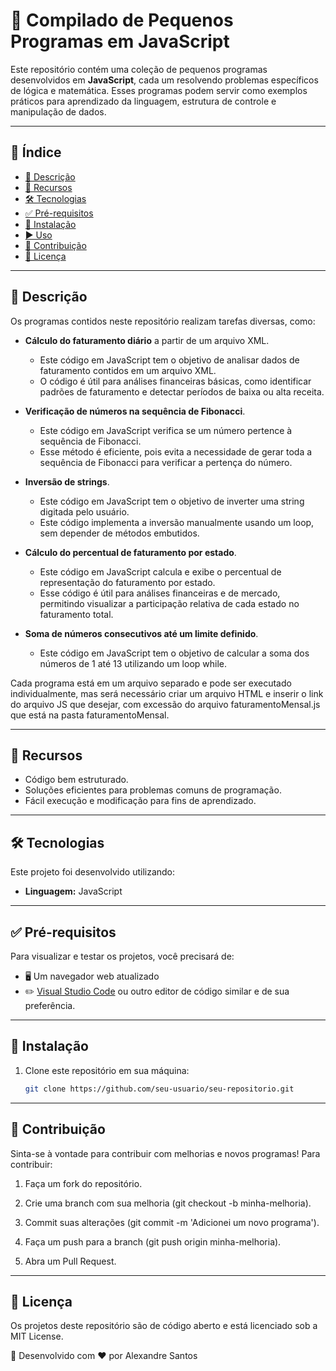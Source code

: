 # 📌 Compilado de Pequenos Programas em JavaScript

Este repositório contém uma coleção de pequenos programas desenvolvidos em **JavaScript**, cada um resolvendo problemas específicos de lógica e matemática. Esses programas podem servir como exemplos práticos para aprendizado da linguagem, estrutura de controle e manipulação de dados.

---

## 📌 Índice
- [📜 Descrição](#-descrição)
- [🚀 Recursos](#-recursos)
- [🛠 Tecnologias](#-tecnologias)
- [✅ Pré-requisitos](#-pré-requisitos)
- [💾 Instalação](#-instalação)
- [▶️ Uso](#-uso)
- [🤝 Contribuição](#-contribuição)
- [📄 Licença](#-licença)

---

## 📜 Descrição

Os programas contidos neste repositório realizam tarefas diversas, como:
- **Cálculo do faturamento diário** a partir de um arquivo XML.
  - Este código em JavaScript tem o objetivo de analisar dados de faturamento contidos em um arquivo XML.
  - O código é útil para análises financeiras básicas, como identificar padrões de faturamento e detectar períodos de baixa ou alta receita.

- **Verificação de números na sequência de Fibonacci**.
  - Este código em JavaScript verifica se um número pertence à sequência de Fibonacci.
  - Esse método é eficiente, pois evita a necessidade de gerar toda a sequência de Fibonacci para verificar a pertença do número.

- **Inversão de strings**.
  - Este código em JavaScript tem o objetivo de inverter uma string digitada pelo usuário.
  - Este código implementa a inversão manualmente usando um loop, sem depender de métodos embutidos.

- **Cálculo do percentual de faturamento por estado**.
  - Este código em JavaScript calcula e exibe o percentual de representação do faturamento por estado.
  - Esse código é útil para análises financeiras e de mercado, permitindo visualizar a participação relativa de cada estado no faturamento total.

- **Soma de números consecutivos até um limite definido**.
  - Este código em JavaScript tem o objetivo de calcular a soma dos números de 1 até 13 utilizando um loop while.

Cada programa está em um arquivo separado e pode ser executado individualmente, mas será necessário criar um arquivo HTML e inserir o link do arquivo JS que desejar, com excessão do arquivo faturamentoMensal.js que está na pasta faturamentoMensal.

---

## 🚀 Recursos

- Código bem estruturado.
- Soluções eficientes para problemas comuns de programação.
- Fácil execução e modificação para fins de aprendizado.

---

## 🛠 Tecnologias

Este projeto foi desenvolvido utilizando:
- **Linguagem:** JavaScript

---

## ✅ Pré-requisitos

Para visualizar e testar os projetos, você precisará de:
- 🖥️ Um navegador web atualizado
- ✏️ [Visual Studio Code](https://code.visualstudio.com/) ou outro editor de código similar e de sua preferência.

---

## 💾 Instalação

1. Clone este repositório em sua máquina:
   
   ```sh
   git clone https://github.com/seu-usuario/seu-repositorio.git

---

## 🤝 Contribuição
Sinta-se à vontade para contribuir com melhorias e novos programas! Para contribuir:

1. Faça um fork do repositório.

2. Crie uma branch com sua melhoria (git checkout -b minha-melhoria).

3. Commit suas alterações (git commit -m 'Adicionei um novo programa').

4. Faça um push para a branch (git push origin minha-melhoria).

5. Abra um Pull Request.

---

## 📜 Licença

Os projetos deste repositório são de código aberto e está licenciado sob a MIT License.

📌 Desenvolvido com ❤️ por Alexandre Santos
